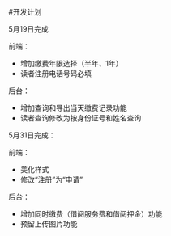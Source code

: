 #开发计划

5月19日完成

前端：

* 增加缴费年限选择（半年、1年）
* 读者注册电话号码必填

后台：

* 增加查询和导出当天缴费记录功能
* 读者查询修改为按身份证号和姓名查询

5月31日完成：

前端：

* 美化样式
* 修改“注册”为“申请”

后台：

* 增加同时缴费（借阅服务费和借阅押金）功能
* 预留上传图片功能